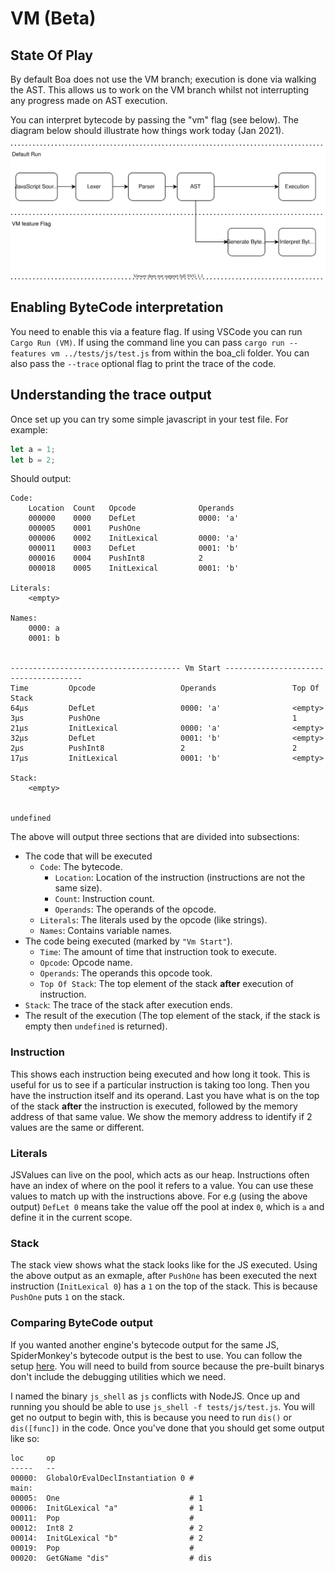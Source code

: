 # VM (Beta)

## State Of Play

By default Boa does not use the VM branch; execution is done via walking the AST. This allows us to work on the VM branch whilst not interrupting any progress made on AST execution.

You can interpret bytecode by passing the "vm" flag (see below). The diagram below should illustrate how things work today (Jan 2021).

![image](img/boa_architecture.svg)

## Enabling ByteCode interpretation

You need to enable this via a feature flag. If using VSCode you can run `Cargo Run (VM)`. If using the command line you can pass `cargo run --features vm ../tests/js/test.js` from within the boa_cli folder. You can also pass the `--trace` optional flag to print the trace of the code.

## Understanding the trace output

Once set up you can try some simple javascript in your test file. For example:

```js
let a = 1;
let b = 2;
```

Should output:

```text
Code:
    Location  Count   Opcode              Operands
    000000    0000    DefLet              0000: 'a'
    000005    0001    PushOne
    000006    0002    InitLexical         0000: 'a'
    000011    0003    DefLet              0001: 'b'
    000016    0004    PushInt8            2
    000018    0005    InitLexical         0001: 'b'

Literals:
    <empty>

Names:
    0000: a
    0001: b


-------------------------------------- Vm Start --------------------------------------
Time         Opcode                   Operands                 Top Of Stack
64μs         DefLet                   0000: 'a'                <empty>
3μs          PushOne                                           1
21μs         InitLexical              0000: 'a'                <empty>
32μs         DefLet                   0001: 'b'                <empty>
2μs          PushInt8                 2                        2
17μs         InitLexical              0001: 'b'                <empty>

Stack:
    <empty>


undefined
```

The above will output three sections that are divided into subsections:

- The code that will be executed
  - `Code`: The bytecode.
    - `Location`: Location of the instruction (instructions are not the same size).
    - `Count`: Instruction count.
    - `Operands`: The operands of the opcode.
  - `Literals`: The literals used by the opcode (like strings).
  - `Names`: Contains variable names.
- The code being executed (marked by `"Vm Start"`).
  - `Time`: The amount of time that instruction took to execute.
  - `Opcode`: Opcode name.
  - `Operands`: The operands this opcode took.
  - `Top Of Stack`: The top element of the stack **after** execution of instruction.
- `Stack`: The trace of the stack after execution ends.
- The result of the execution (The top element of the stack, if the stack is empty then `undefined` is returned).

### Instruction

This shows each instruction being executed and how long it took. This is useful for us to see if a particular instruction is taking too long.
Then you have the instruction itself and its operand. Last you have what is on the top of the stack **after** the instruction is executed, followed by the memory address of that same value. We show the memory address to identify if 2 values are the same or different.

### Literals

JSValues can live on the pool, which acts as our heap. Instructions often have an index of where on the pool it refers to a value.
You can use these values to match up with the instructions above. For e.g (using the above output) `DefLet 0` means take the value off the pool at index `0`, which is `a` and define it in the current scope.

### Stack

The stack view shows what the stack looks like for the JS executed.
Using the above output as an exmaple, after `PushOne` has been executed the next instruction (`InitLexical 0`) has a `1` on the top of the stack. This is because `PushOne` puts `1` on the stack.

### Comparing ByteCode output

If you wanted another engine's bytecode output for the same JS, SpiderMonkey's bytecode output is the best to use. You can follow the setup [here](https://developer.mozilla.org/en-US/docs/Mozilla/Projects/SpiderMonkey/Introduction_to_the_JavaScript_shell). You will need to build from source because the pre-built binarys don't include the debugging utilities which we need.

I named the binary `js_shell` as `js` conflicts with NodeJS. Once up and running you should be able to use `js_shell -f tests/js/test.js`. You will get no output to begin with, this is because you need to run `dis()` or `dis([func])` in the code. Once you've done that you should get some output like so:

```text
loc     op
-----   --
00000:  GlobalOrEvalDeclInstantiation 0 #
main:
00005:  One                             # 1
00006:  InitGLexical "a"                # 1
00011:  Pop                             #
00012:  Int8 2                          # 2
00014:  InitGLexical "b"                # 2
00019:  Pop                             #
00020:  GetGName "dis"                  # dis
```
